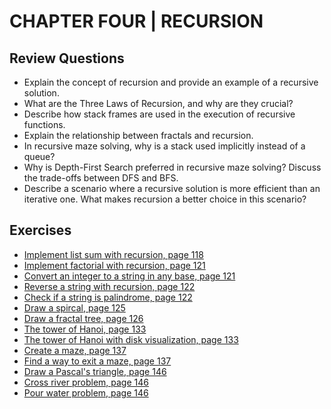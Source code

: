 # CHAPTER FOUR | RECURSION

## Review Questions
- Explain the concept of recursion and provide an example of a recursive solution.
- What are the Three Laws of Recursion, and why are they crucial?
- Describe how stack frames are used in the execution of recursive functions.
- Explain the relationship between fractals and recursion.
- In recursive maze solving, why is a stack used implicitly instead of a queue?
- Why is Depth-First Search preferred in recursive maze solving? Discuss the trade-offs between DFS and BFS.
- Describe a scenario where a recursive solution is more efficient than an iterative one. What makes recursion a better choice in this scenario?

## Exercises
- [Implement list sum with recursion, page 118](./list_sum.py)
- [Implement factorial with recursion, page 121](./factorial.py)
- [Convert an integer to a string in any base, page 121](./base_converter.py)
- [Reverse a string with recursion, page 122](./reverse.py)
- [Check if a string is palindrome, page 122](./is_palindrome.py)
- [Draw a spircal, page 125](./draw_spiral.py)
- [Draw a fractal tree, page 126](./draw_fractal_tree.py)
- [The tower of Hanoi, page 133](./hanoi_tower.py)
- [The tower of Hanoi with disk visualization, page 133](./hanoi_tower_viz.py)
- [Create a maze, page 137](./maze.py)
- [Find a way to exit a maze, page 137](./find_exit.py)
- [Draw a Pascal's triangle, page 146](./pascals_triangle.py)
- [Cross river problem, page 146](./cross_river.py)
- [Pour water problem, page 146](./jugs.py)

